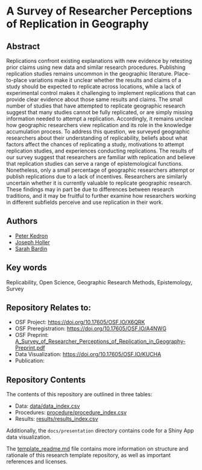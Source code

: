 # A Survey of Researcher Perceptions of Replication in Geography

## Abstract

Replications confront existing explanations with new evidence by retesting prior claims using new data and similar research procedures.
Publishing replication studies remains uncommon in the geographic literature.
Place-to-place variations make it unclear whether the results and claims of a study should be expected to replicate across locations, while a lack of experimental control makes it challenging to implement replications that can provide clear evidence about those same results and claims.
The small number of studies that have attempted to replicate geographic research suggest that many studies cannot be fully replicated, or are simply missing information needed to attempt a replication.
Accordingly, it remains unclear how geographic researchers view replication and its role in the knowledge accumulation process.
To address this question, we surveyed geographic researchers about their understanding of replicability, beliefs about what factors affect the chances of replicating a study, motivations to attempt replication studies, and experiences conducting replications.
The results of our survey suggest that researchers are familiar with replication and believe that replication studies can serve a range of epistemological functions.
Nonetheless, only a small percentage of geographic researchers attempt or publish replications due to a lack of incentives.
Researchers are similarly uncertain whether it is currently valuable to replicate geographic research.
These findings may in part be due to differences between research traditions, and it may be fruitful to further examine how researchers working in different subfields perceive and use replication in their work.

## Authors

- [Peter Kedron](https://peterkedron.com/)
- [Joseph Holler](https://josephholler.github.io)
- [Sarah Bardin](https://github.com/SarahBardin)

## Key words

Replicability, Open Science, Geographic Research Methods, Epistemology, Survey

## Repository Relates to:

- OSF Project: <https://doi.org/10.17605/OSF.IO/X6QRK>
- OSF Preregistration: <https://doi.org/10.17605/OSF.IO/A4NWG>
- OSF Preprint: [A_Survey_of_Researcher_Perceptions_of_Replication_in_Geography-Preprint.pdf](docs/A_Survey_of_Researcher_Perceptions_of_Replication_in_Geography-Preprint.pdf)
- Data Visualization: <https://doi.org/10.17605/OSF.IO/KUCHA>
- Publication:

## Repository Contents

The contents of this repository are outlined in three tables:
- Data: [data/data_index.csv](data/data_index.csv)
- Procedures: [procedure/procedure_index.csv](procedure/procedure_index.csv)
- Results: [results/results_index.csv](results/results_index.csv)

Additionally, the `docs/presentation` directory contains code for a Shiny App data visualization.

The [template_readme.md](template_readme.md) file contains more information on structure and rationale of this research template repository, as well as important references and licenses.
